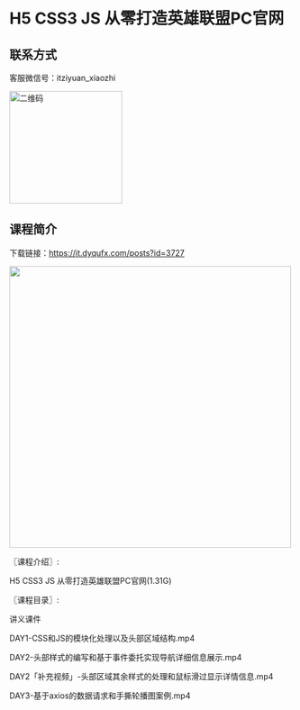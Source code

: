 # H5 CSS3 JS 从零打造英雄联盟PC官网

## 联系方式

客服微信号：itziyuan_xiaozhi

<img src="https://ziyuanyun.oss-cn-guangzhou.aliyuncs.com/common/20240614073449/666b82192834a.jpg" width="200" height="200" alt="二维码">

## 课程简介

下载链接：https://it.dyqufx.com/posts?id=3727

<img src="https://ziyuanyun.oss-cn-guangzhou.aliyuncs.com/yun/20240515185315/6644941b11ab6.jpg" width="500" alt="">

  〖课程介绍〗:

 H5 CSS3 JS 从零打造英雄联盟PC官网(1.31G)

 〖课程目录〗:

 讲义课件

 DAY1-CSS和JS的模块化处理以及头部区域结构.mp4

 DAY2-头部样式的编写和基于事件委托实现导航详细信息展示.mp4

 DAY2「补充视频」-头部区域其余样式的处理和鼠标滑过显示详情信息.mp4

 DAY3-基于axios的数据请求和手撕轮播图案例.mp4 

  